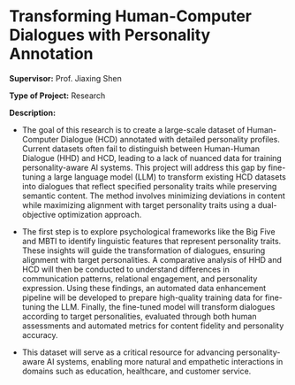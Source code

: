 # Transforming Human-Computer Dialogues with Personality Annotation

**Supervisor:** Prof. Jiaxing Shen

**Type of Project:** Research

**Description:**
- The goal of this research is to create a large-scale dataset of Human-Computer Dialogue (HCD) annotated with detailed personality profiles. Current datasets often fail to distinguish between Human-Human Dialogue (HHD) and HCD, leading to a lack of nuanced data for training personality-aware AI systems. This project will address this gap by fine-tuning a large language model (LLM) to transform existing HCD datasets into dialogues that reflect specified personality traits while preserving semantic content. The method involves minimizing deviations in content while maximizing alignment with target personality traits using a dual-objective optimization approach.

- The first step is to explore psychological frameworks like the Big Five and MBTI to identify linguistic features that represent personality traits. These insights will guide the transformation of dialogues, ensuring alignment with target personalities. A comparative analysis of HHD and HCD will then be conducted to understand differences in communication patterns, relational engagement, and personality expression. Using these findings, an automated data enhancement pipeline will be developed to prepare high-quality training data for fine-tuning the LLM. Finally, the fine-tuned model will transform dialogues according to target personalities, evaluated through both human assessments and automated metrics for content fidelity and personality accuracy.

- This dataset will serve as a critical resource for advancing personality-aware AI systems, enabling more natural and empathetic interactions in domains such as education, healthcare, and customer service.


[//]: # (## 1. [Background]&#40;Background.md&#41;)

[//]: # (## 2. [Motivation]&#40;Motivation.md&#41;)

[//]: # (## 3. [Problem]&#40;Problem.md&#41;)

[//]: # (## 4. [Existing methods/literature review]&#40;Existing-methods-literature-review.md&#41;)

[//]: # (## 5. [Our-approach]&#40;Our-approach.md&#41;)

[//]: # (## 6. [Challenges]&#40;Challenges.md&#41;)

[//]: # (## 7. [Solutions]&#40;Solutions.md&#41;)

[//]: # (## 8. [Evaluations]&#40;Evaluations.md&#41;)

[//]: # (## 9. [Our Team]&#40;Our-Team.md&#41;)